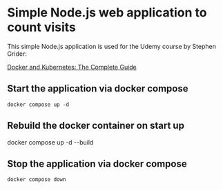 # Simple Node.js web application to count visits

This simple Node.js application is used for the Udemy course by Stephen Grider:

[Docker and Kubernetes: The Complete Guide](https://www.udemy.com/course/docker-and-kubernetes-the-complete-guide/)

## Start the application via docker compose

    docker compose up -d

## Rebuild the docker container on start up

  docker compose up -d --build

## Stop the application via docker compose

    docker compose down